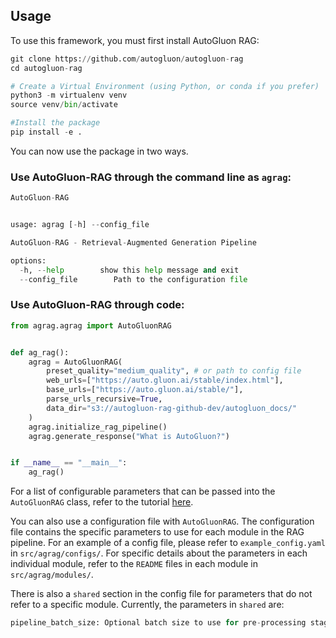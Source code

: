 ## Usage
To use this framework, you must first install AutoGluon RAG:
```python
git clone https://github.com/autogluon/autogluon-rag
cd autogluon-rag

# Create a Virtual Environment (using Python, or conda if you prefer)
python3 -m virtualenv venv
source venv/bin/activate

#Install the package
pip install -e .
```
You can now use the package in two ways. 

### Use AutoGluon-RAG through the command line as `agrag`:

```python
AutoGluon-RAG


usage: agrag [-h] --config_file

AutoGluon-RAG - Retrieval-Augmented Generation Pipeline

options:
  -h, --help        show this help message and exit
  --config_file        Path to the configuration file 
```

### Use AutoGluon-RAG through code:
```python
from agrag.agrag import AutoGluonRAG


def ag_rag():
    agrag = AutoGluonRAG(
        preset_quality="medium_quality", # or path to config file
        web_urls=["https://auto.gluon.ai/stable/index.html"],
        base_urls=["https://auto.gluon.ai/stable/"],
        parse_urls_recursive=True,
        data_dir="s3://autogluon-rag-github-dev/autogluon_docs/"
    )
    agrag.initialize_rag_pipeline()
    agrag.generate_response("What is AutoGluon?")


if __name__ == "__main__":
    ag_rag()
```

For a list of configurable parameters that can be passed into the `AutoGluonRAG` class, refer to the tutorial [here](tutorials/general/code_parameters.md). 

You can also use a configuration file with `AutoGluonRAG`.
The configuration file contains the specific parameters to use for each module in the RAG pipeline. For an example of a config file, please refer to `example_config.yaml` in `src/agrag/configs/`. For specific details about the parameters in each individual module, refer to the `README` files in each module in `src/agrag/modules/`.

There is also a `shared` section in the config file for parameters that do not refer to a specific module. Currently, the parameters in `shared` are: 
```python
pipeline_batch_size: Optional batch size to use for pre-processing stage (Data Processing, Embedding, Vector DB Module). This represents the number of files in each batch. The default value is 20.
```